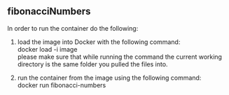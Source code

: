 ## fibonacciNumbers

In order to run the container do the following:

1. load the image into Docker with the following command: <br />
docker load -i image <br />
please make sure that while running the command the current working directory is the same folder you pulled the files into.

2. run the container from the image using the following command: <br />
docker run fibonacci-numbers
